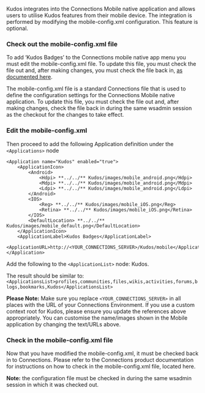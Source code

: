 Kudos integrates into the Connections Mobile native application and allows users to utilise Kudos features from their mobile device. The integration is performed by modifying the mobile-config.xml configuration. This feature is optional.

### Check out the mobile-config.xml file

To add ‘Kudos Badges’ to the Connections mobile native app menu you must edit the mobile-config.xml file. To update this file, you must check the file out and, after making changes, you must check the file back in, [as documented here](https://help.hcltechsw.com/connectionsmobile/admin/overview/t_mobile_change_config_properties.html).

The mobile-config.xml file is a standard Connections file that is used to define the configuration settings for the Connections Mobile native application. To update this file, you must check the file out and, after making changes, check the file back in during the same wsadmin session as the checkout for the changes to take effect.

### Edit the mobile-config.xml

Then proceed to add the following Application definition under the `<Applications>` node

    <Application name="Kudos" enabled="true">
        <ApplicationIcon>
            <Android>
                <Hdpi> **../../** Kudos/images/mobile_android.png</Hdpi>
                <Mdpi> **../../** Kudos/images/mobile_android.png</Mdpi>
                <Ldpi> **../../** Kudos/images/mobile_android.png</Ldpi>
            </Android>
            <IOS>
                <Reg> **../../** Kudos/images/mobile_iOS.png</Reg>
                <Retina> **../../** Kudos/images/mobile_iOS.png</Retina>
            </IOS>
            <DefaultLocation> **../../** Kudos/images/mobile_default.png</DefaultLocation>
        </ApplicationIcon>
        <ApplicationLabel>Kudos Badges</ApplicationLabel>
        <ApplicationURL>http://<YOUR_CONNECTIONS_SERVER>/Kudos/mobile</ApplicationURL>
    </Application>

Add the following to the `<ApplicationList>` node: Kudos.

The result should be similar to: `<ApplicationsList>profiles,communities,files,wikis,activities,forums,blogs,bookmarks,Kudos</ApplicationsList>`

**Please Note:** Make sure you replace `<YOUR_CONNECTIONS_SERVER>` in all places with the URL of your Connections Environment.
If you use a custom context root for Kudos, please ensure you update the references above appropriately.
You can customise the name/images shown in the Mobile application by changing the text/URLs above.

### Check in the mobile-config.xml file

Now that you have modified the mobile-config.xml, it must be checked back in to Connections. Please refer to the Connections product
documentation for instructions on how to check in the mobile-config.xml file, located here.

**Note:** the configuration file must be checked in during the same wsadmin session in which it was checked out.

